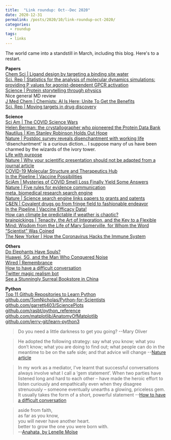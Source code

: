 ```yaml
---
title:  "Link roundup: Oct--Dec 2020"
date: 2020-12-31
permalink: /posts/2020/10/link-roundup-oct-2020/
categories: 
  - roundup
tags:
  - links
---
```


The world came into a standstill in March, including this blog. Here's to a restart.  
  
**Papers**  
[Chem Sci \| Ligand design by targeting a binding site water](https://pubs.rsc.org/en/content/articlelanding/2021/sc/d0sc04938g#!divAbstract)  
[Sci. Rep \| Statistics for the analysis of molecular dynamics simulations: providing P values for agonist-dependent GPCR activation](https://www.nature.com/articles/s41598-020-77072-4)  
[Science \| Protein storytelling through physics](https://science.sciencemag.org/content/370/6520/eaaz3041)  
Nice general MD review  
[J Med Chem \| Chemists: AI Is Here; Unite To Get the Benefits](https://pubs.acs.org/doi/10.1021/acs.jmedchem.0c00163)  
[Sci. Rep \| Moving targets in drug discovery](https://www.nature.com/articles/s41598-020-77033-x)  
  
**Science**   
[Sci Am \| The COVID Science Wars](https://www.scientificamerican.com/article/the-covid-science-wars1/)  
[Helen Berman: the crystallographer who pioneered the Protein Data Bank](https://physicsworld.com/a/the-crystallographer-who-pioneered-protein-data-banks/)  
[Nautilus \| Kim Stanley Robinson Holds Out Hope](http://nautil.us/issue/90/something-green/kim-stanley-robinson-holds-out-hope)  
[Nature \| Postdoc survey reveals disenchantment with working life](https://www.nature.com/articles/d41586-020-03191-7)  
'disenchantment' is a curious diction... I suppose many of us have been charmed by the wizards of the ivory tower.  
[Life with purpose](https://aeon.co/essays/the-biological-research-putting-purpose-back-into-life)  
[Nature \| Why your scientific presentation should not be adapted from a journal article](https://www.nature.com/articles/d41586-020-03300-6)  
[COVID-19 Molecular Structure and Therapeutics Hub](https://covid.molssi.org/structures/)  
[In the Pipeline \| Vaccine Possibilities](https://blogs.sciencemag.org/pipeline/archives/2020/11/18/vaccine-possibilities)  
[SciAm \| Mysteries of COVID Smell Loss Finally Yield Some Answers](https://www.scientificamerican.com/article/mysteries-of-covid-smell-loss-finally-yield-some-answers1/)   
[Nature \| Five rules for evidence communication](https://www.nature.com/articles/d41586-020-03189-1)  
[meta, biomedical research search engine ](https://www.meta.org/)  
[Nature \| Science search engine links papers to grants and patents](https://www.nature.com/articles/d41586-018-00688-0)  
[C&EN \| Covalent drugs go from fringe field to fashionable endeavor](https://cen.acs.org/pharmaceuticals/drug-discovery/Covalent-drugs-fringe-field-fashionable/98/i43)  
[In the Pipeline \| Vaccine Efficacy Data!](https://blogs.sciencemag.org/pipeline/archives/2020/11/09/vaccine-efficacy-data)  
[How can climate be predictable if weather is chaotic?](http://backreaction.blogspot.com/2020/10/how-can-climate-be-predictable-if.html)  
[brainpickings \| Tenacity, the Art of Integration, and the Key to a Flexible Mind: Wisdom from the Life of Mary Somerville, for Whom the Word “Scientist” Was Coined](https://www.brainpickings.org/2020/10/20/mary-somerville/)  
[The New Yorker \| How the Coronavirus Hacks the Immune System](https://www.newyorker.com/magazine/2020/11/09/how-the-coronavirus-hacks-the-immune-system)  
  
**Others**  
[Do Elephants Have Souls?](https://www.thenewatlantis.com/publications/do-elephants-have-souls)  
[Huawei, 5G, and the Man Who Conquered Noise](https://www.wired.com/story/huawei-5g-polar-codes-data-breakthrough/)  
[Wired \| Remembrance](https://www.wired.com/story/future-of-work-remembrance-lexi-pandell/)  
[How to have a difficult conversation](https://psyche.co/guides/use-mediation-techniques-to-overcome-the-muck-of-blame-and-anger)  
[Twitter magic realism bot](https://twitter.com/MagicRealismBot)  
[See a Stunningly Surreal Bookstore in China](https://www.smithsonianmag.com/smart-news/gorgeous-bookstore-china-creates-other-worldly-space-180976143/) 
  
**Python**  
[Top 11 Github Repositories to Learn Python](https://towardsdatascience.com/top-11-github-repositories-to-learn-python-e75e8676757a)    
[github.com/TomNicholas/Python-for-Scientists](https://github.com/TomNicholas/Python-for-Scientists)  
[github.com/garrettj403/SciencePlots](https://github.com/garrettj403/SciencePlots)  
[github.com/rasbt/python_reference](https://github.com/rasbt/python_reference)  
[github.com/matplotlib/AnatomyOfMatplotlib](https://github.com/matplotlib/AnatomyOfMatplotlib)  
[github.com/jerry-git/learn-python3](https://github.com/jerry-git/learn-python3)  
  
>Do you need a little darkness to get you going? --Mary Oliver  
  
>He adopted the following strategy: say what you know; what you don’t know; what you are doing to find out; what people can do in the meantime to be on the safe side; and that advice will change --[Nature article](https://www.nature.com/articles/d41586-020-03189-1)  
  
>In my work as a mediator, I’ve learnt that successful conversations always involve what I call a ‘gem statement’. When two parties have listened long and hard to each other – have made the heroic effort to listen curiously and empathically even when they disagree strenuously – someone eventually unearths a glowing, priceless gem. It usually takes the form of a short, powerful statement --[How to have a difficult conversation](https://psyche.co/guides/use-mediation-techniques-to-overcome-the-muck-of-blame-and-anger)  
  
>aside from faith,  
as far as you know,  
you will never have another heart.  
better to grow the one you were born with.  
--[Anahata, by Lenelle Moïse](https://www.3quarksdaily.com/3quarksdaily/2020/11/tuesday-poem-230.html)  
